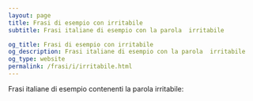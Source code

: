 ```yaml
---
layout: page
title: Frasi di esempio con irritabile 
subtitle: Frasi italiane di esempio con la parola  irritabile

og_title: Frasi di esempio con irritabile 
og_description: Frasi italiane di esempio con la parola  irritabile
og_type: website
permalink: /frasi/i/irritabile.html
---
```


Frasi italiane di esempio contenenti la parola irritabile:


